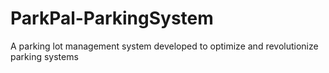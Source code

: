# ParkPal-ParkingSystem
A parking lot management system developed to optimize and revolutionize parking systems
